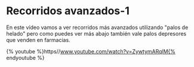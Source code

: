 
# Recorridos avanzados-1

En este vídeo vamos a ver recorridos más avanzados utilizando "palos de helado" pero como puedes ver más abajo también vale palos depresores que venden en farmacias.

{% youtube %}https//www.youtube.com/watch?v=ZywtymARqlM{% endyoutube %}



